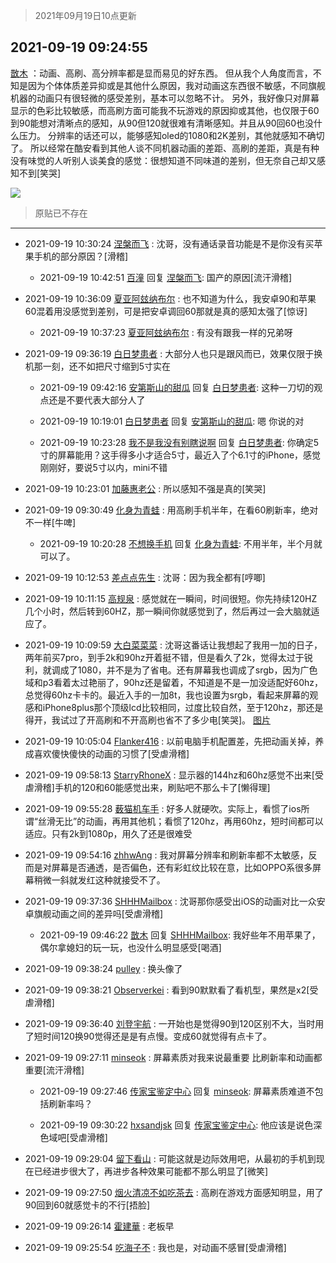 > 2021年09月19日10点更新
<link rel="stylesheet" href="https://cdn.jsdelivr.net/gh/taotie6/sampleJSON@main/css/photo_show.css">
<meta name="referrer" content="no-referrer" />


 ## 2021-09-19 09:24:55 

 [㪚木](https://www.coolapk.com/feed/30095161?shareKey=NDA1MTI1YmJlY2NmNjE0Njk2NzE~) ：动画、高刷、高分辨率都是显而易见的好东西。
但从我个人角度而言，不知是因为个体体质差异抑或是其他什么原因，我对动画这东西很不敏感，不同旗舰机器的动画只有很轻微的感受差别，基本可以忽略不计。
另外，我好像只对屏幕显示的色彩比较敏感，而高刷方面可能我不玩游戏的原因抑或其他<!--break-->，也仅限于60到90能想对清晰点的感知，从90但120就很难有清晰感知。并且从90回60也没什么压力。
分辨率的话还可以，能够感知oled的1080和2K差别，其他就感知不确切了。
所以经常在酷安看到其他人谈不同机器动画的差距、高刷的差距，真是有种没有味觉的人听别人谈美食的感觉：很想知道不同味道的差别，但无奈自己却又感知不到[笑哭] 

<div class="album">
<img class="img-item" src="http://image.coolapk.com/feed/2019/0507/23/1081091_4660_4858@360x200.gif" />
</div>

> 原贴已不存在 

 ------- 

- 2021-09-19 10:30:24 [涅槃而飞](uid=1128897) : 沈哥，没有通话录音功能是不是你没有买苹果手机的部分原因？[滑稽] 

    - 2021-09-19 10:42:51 [百潼](uid=3160261) 回复 [涅槃而飞](uid=1128897): 国产的原因[流汗滑稽] 

- 2021-09-19 10:36:09 [夏亚阿玆纳布尔](uid=3186547) : 也不知道为什么，我安卓90和苹果60混着用没感觉到差别，可是把安卓调回60那就是真的感知太强了[惊讶] 

    - 2021-09-19 10:37:23 [夏亚阿玆纳布尔](uid=3186547) : 有没有跟我一样的兄弟呀 

- 2021-09-19 09:36:19 [白日梦患者](uid=533502) : 大部分人也只是跟风而已，效果仅限于换机那一刻，还不如把尺寸缩到5寸实在 

    - 2021-09-19 09:42:16 [安第斯山的甜瓜](uid=555070) 回复 [白日梦患者](uid=533502): 这种一刀切的观点还是不要代表大部分人了 

    - 2021-09-19 10:19:01 [白日梦患者](uid=533502) 回复 [安第斯山的甜瓜](uid=555070): 嗯 你说的对 

    - 2021-09-19 10:23:28 [我不是我没有别瞎说啊](uid=2231912) 回复 [白日梦患者](uid=533502): 你确定5寸的屏幕能用？这手得多小才适合5寸，最近入了个6.1寸的iPhone，感觉刚刚好，要说5寸以内，mini不错 

- 2021-09-19 10:23:01 [加藤惠老公](uid=1266680) : 所以感知不强是真的[笑哭] 

- 2021-09-19 09:30:49 [化身为青蛙](uid=1209189) : 用高刷手机半年，在看60刷新率，绝对不一样[牛啤] 

    - 2021-09-19 10:20:28 [不想换手机](uid=2890455) 回复 [化身为青蛙](uid=1209189): 不用半年，半个月就可以了。 

- 2021-09-19 10:12:53 [差点点先生](uid=1622444) : 沈哥：因为我全都有[哼唧] 

- 2021-09-19 10:11:15 [高规泉](uid=1123484) : 感觉就在一瞬间，时间很短。你先持续120HZ几个小时，然后转到60HZ，那一瞬间你就感觉到了，然后再过一会大脑就适应了。 

- 2021-09-19 10:09:59 [大白菜菜菜](uid=2081020) : 沈哥这番话让我想起了我用一加的日子，两年前买7pro，到手2k和90hz开着挺不错，但是看久了2k，觉得太过于锐利，就调成了1080，并不是为了省电。还有屏幕我也调成了srgb，因为广色域和p3看着太过艳丽了，90hz还是留着，不知道是不是一加没适配好60hz<!--break-->，总觉得60hz卡卡的。最近入手的一加8t，我也设置为srgb，看起来屏幕的观感和iPhone8plus那个顶级lcd比较相同，过度比较自然，至于120hz，那还是得开，我试过了开高刷和不开高刷也省不了多少电[笑哭]。 [图片](http://image.coolapk.com/feed/2021/0919/10/2081020_299d151a_7397_2282@1080x2400.jpeg)

- 2021-09-19 10:05:04 [Flanker416](uid=447843) : 以前电脑手机配置差，先把动画关掉，养成喜欢傻快傻快的动画的习惯了[受虐滑稽] 

- 2021-09-19 09:58:13 [StarryRhoneX](uid=3488925) : 显示器的144hz和60hz感觉不出来[受虐滑稽]手机的120和60能感觉出来，刷贴吧不那么卡了[懒得理] 

- 2021-09-19 09:55:28 [薮猫机车手](uid=4158947) : 好多人就硬吹。实际上，看惯了ios所谓“丝滑无比”的动画，再用其他机；看惯了120hz，再用60hz，短时间都可以适应。只有2k到1080p，用久了还是很难受 

- 2021-09-19 09:54:16 [zhhwAng](uid=4139832) : 我对屏幕分辨率和刷新率都不太敏感，反而是对屏幕是否通透，是否偏色，还有彩虹纹比较在意，比如OPPO系很多屏幕稍微一斜就发红这种就接受不了。 

- 2021-09-19 09:37:36 [SHHHMailbox](uid=3071885) : 沈哥那你感受出iOS的动画对比一众安卓旗舰动画之间的差异吗[受虐滑稽] 

    - 2021-09-19 09:46:22 [㪚木](uid=1081091) 回复 [SHHHMailbox](uid=3071885): 我好些年不用苹果了，偶尔拿媳妇的玩一玩，也没什么明显感受[喝酒] 

- 2021-09-19 09:38:24 [pulley](uid=391132) : 换头像了 

- 2021-09-19 09:38:21 [Observerkei](uid=841990) : 看到90默默看了看机型，果然是x2[受虐滑稽] 

- 2021-09-19 09:36:40 [刘登宇航](uid=571170) : 一开始也是觉得90到120区别不大，当时用了短时间120换90觉得还是是有点慢。变成60就觉得有点卡了。 

- 2021-09-19 09:27:11 [minseok](uid=2361006) : 屏幕素质对我来说最重要 比刷新率和动画都重要[流汗滑稽] 

    - 2021-09-19 09:27:46 [传家宝鉴定中心](uid=1537223) 回复 [minseok](uid=2361006): 屏幕素质难道不包括刷新率吗？ 

    - 2021-09-19 09:30:22 [hxsandjsk](uid=2621705) 回复 [传家宝鉴定中心](uid=1537223): 他应该是说色深色域吧[受虐滑稽] 

- 2021-09-19 09:29:04 [留下看山](uid=1654131) : 可能这就是边际效用吧，从最初的手机到现在已经进步很大了，再进步各种效果可能都不那么明显了[微笑] 

- 2021-09-19 09:27:50 [烟火清凉不如吃茶去](uid=4279524) : 高刷在游戏方面感知明显，用了90回到60就感觉卡的不行[捂脸] 

- 2021-09-19 09:26:14 [霍建華](uid=877263) : 老板早 

- 2021-09-19 09:25:54 [吃海子不](uid=3559758) : 我也是，对动画不感冒[受虐滑稽] 

